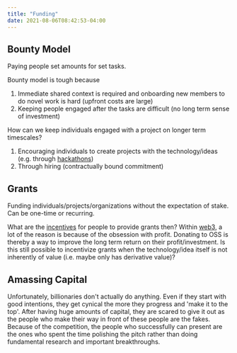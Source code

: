 ```yaml
---
title: "Funding"
date: 2021-08-06T08:42:53-04:00
---
```


## Bounty Model
Paying people set amounts for set tasks.

Bounty model is tough because
1. Immediate shared context is required and onboarding new members to do novel work is hard (upfront costs are large)
2. Keeping people engaged after the tasks are difficult (no long term sense of investment)

How can we keep individuals engaged with a project on longer term timescales?
1. Encouraging individuals to create projects with the technology/ideas (e.g. through [hackathons](thoughts/hackathons.md))
2. Through hiring (contractually bound commitment)

## Grants
Funding individuals/projects/organizations without the expectation of stake. Can be one-time or recurring.

What are the [incentives](thoughts/incentives.md) for people to provide grants then? Within [web3](toc/web3.md), a lot of the reason is because of the obsession with profit. Donating to OSS is thereby a way to improve the long term return on their profit/investment. Is this still possible to incentivize grants when the technology/idea itself is not inherently of value (i.e. maybe only has derivative value)? 

## Amassing Capital
Unfortunately, billionaries don't actually do anything. Even if they start with good intentions, they get cynical the more they progress and 'make it to the top'. After having huge amounts of capital, they are scared to give it out as the people who make their way in front of these people are the fakes. Because of the competition, the people who successfully can present are the ones who spent the time polishing the pitch rather than doing fundamental research and important breakthroughs.